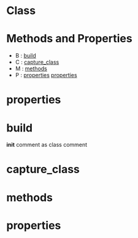 # Class





# Methods and Properties
- B : [build](#build) 
- C : [capture_class](#capture_class) 
- M : [methods](#methods) 
- P : [properties](#properties) [properties](#properties) 

# properties





# build


__init__ comment as class comment




# capture_class





# methods





# properties





